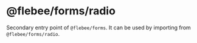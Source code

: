 # @flebee/forms/radio

Secondary entry point of `@flebee/forms`. It can be used by importing from `@flebee/forms/radio`.
